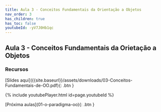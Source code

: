 ```yaml
---
title: Aula 3 - Conceitos Fundamentais da Orientação a Objetos
nav_order: 3
has_children: true
has_toc: false
youtubeId: -yV7J0Hb1qc
---
```


## Aula 3 - Conceitos Fundamentais da Orietação a Objetos

### Recursos
<span class="fs-3">
[Slides aqui]({{site.baseurl}}/assets/downloads/03-Conceitos-Fundamentais-de-OO.pdf){: .btn }
</span>


{% include youtubePlayer.html id=page.youtubeId %}

<span class="fs-3 float-right">
[Próxima aulas](01-o-paradigma-oo){: .btn }
</span>
